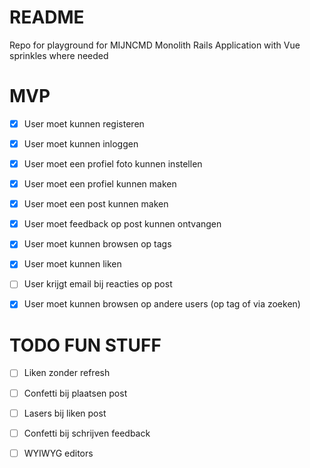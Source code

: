 # README
Repo for playground for MIJNCMD
Monolith Rails Application with Vue sprinkles where needed

# MVP
- [x] User moet kunnen registeren
- [x] User moet kunnen inloggen
- [x] User moet een profiel foto kunnen instellen
- [x] User moet een profiel kunnen maken
- [x] User moet een post kunnen maken
- [x] User moet feedback op post kunnen ontvangen
- [x] User moet kunnen browsen op tags
- [x] User moet kunnen liken
- [ ] User krijgt email bij reacties op post
- [x] User moet kunnen browsen op andere users (op tag of via zoeken)


# TODO FUN STUFF
- [ ] Liken zonder refresh
- [ ] Confetti bij plaatsen post
- [ ] Lasers bij liken post
- [ ] Confetti bij schrijven feedback
- [ ] WYIWYG editors


